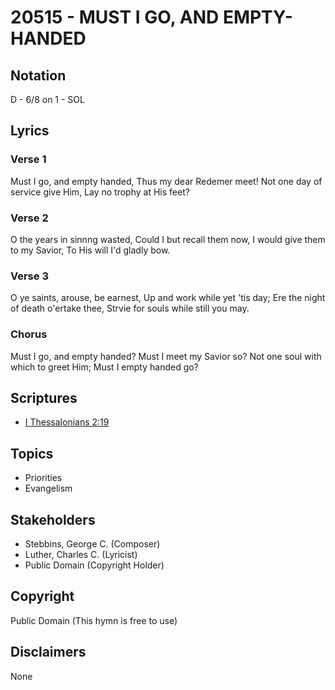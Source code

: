# 20515 - MUST I GO, AND EMPTY-HANDED

## Notation

D - 6/8 on 1 - SOL

## Lyrics

### Verse 1

Must I go, and  empty handed, Thus my dear Redemer meet! Not one day of service give Him, Lay no trophy at His feet?

### Verse 2

O the years in sinnng wasted, Could I but recall them now, I would give them to my Savior, To His will I'd gladly bow.

### Verse 3

O ye saints, arouse, be earnest, Up and work while yet 'tis day; Ere the night of death o'ertake thee, Strvie for souls while still you may.

### Chorus

Must I go, and empty handed? Must I meet my Savior so? Not one soul with which to greet Him; Must I empty handed go?


## Scriptures

- [I Thessalonians 2:19](https://www.biblegateway.com/passage/?search=I%20Thessalonians%202%3A19)

## Topics

- Priorities
- Evangelism

## Stakeholders

- Stebbins, George C. (Composer)
- Luther, Charles C. (Lyricist)
- Public Domain (Copyright Holder)

## Copyright

Public Domain
(This hymn is free to use)

## Disclaimers

None

